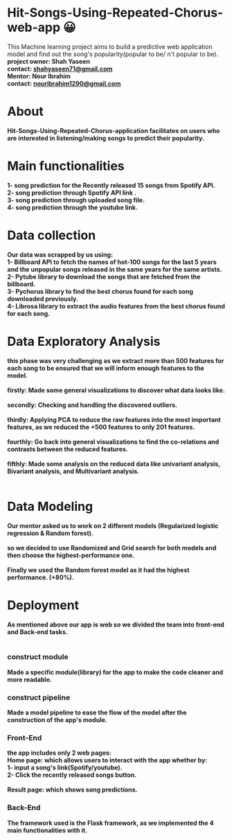 # Hit-Songs-Using-Repeated-Chorus-web-app 😀
This Machine learning project aims to build a predictive web application model and find out the song's popularity(popular to be/ n't popular to be).<br>
<b>project owner<b>: Shah Yaseen <br>
contact: shahyaseen71@gmail.com <br>
<b>Mentor<b>: Nour Ibrahim <br>
contact: nouribrahim1290@gmail.com
# About
<b>Hit-Songs-Using-Repeated-Chorus-application</b> facilitates on users who are interested in listening/making songs to predict their popularity. 
# Main functionalities
1- song prediction for the Recently released 15 songs from Spotify API. <br>
2- song prediction through Spotify API link .<br>
3- song prediction through uploaded song file. <br> 
4- song prediction through the youtube link.
# Data collection
Our data was scrapped by us using:<br>
1- Billboard API to fetch the names of hot-100 songs for the last 5 years and the unpopular songs released in the same years for the same artists.<br>
2- Pytube library to download the songs that are fetched from the billboard.<br>
3- Pychorus library to find the best chorus found for each song downloaded previously.<br>
4- Librosa library to extract the audio features from the best chorus found for each song.<br>
# Data Exploratory Analysis
this phase was very challenging as we extract more than 500 features for each song to be ensured that we will inform enough features to the model.<br>
<br>
firstly: Made some general visualizations to discover what data looks like.<br><br>
secondly: Checking and handling the discovered outliers.<br><br>
<b>thirdly:</b> Applying PCA to reduce the raw features into the most important features, as we reduced the +500 features to only 201 features.<br><br>
fourthly: Go back into general visualizations to find the co-relations and contrasts between the reduced features.<br><br>
fifthly: Made some analysis on the reduced data like univariant analysis, Bivariant analysis, and Multivariant analysis.<br><br>
# Data Modeling
Our mentor asked us to work on 2 different models (Regularized logistic regression & Random forest).<br><br>
so we decided to use Randomized and Grid search for both models and then choose the highest-performance one.<br><br>
<b> Finally </b> we used the Random forest model as it had the highest performance. <b>(+80%)</b>.<br>
# Deployment
As mentioned above our app is web so we divided the team into front-end and Back-end tasks.<br><br>
### construct module
Made a specific module(library) for the app to make the code cleaner and more readable.
### construct pipeline
Made a model pipeline to ease the flow of the model after the construction of the app's module.
### Front-End 
the app includes only 2 web pages:<br>
Home page: which allows users to interact with the app whether by:<br>
1- input a song's link(Spotify/youtube).<br>
2- Click the recently released songs button.<br><br>
Result page: which shows song predictions.
### Back-End
The framework used is the Flask framework, as we implemented the 4 main functionalities with it.<br>














